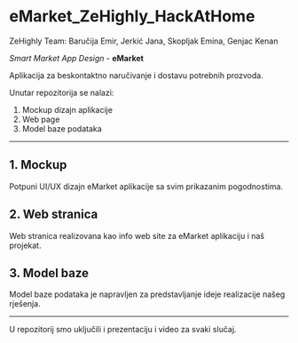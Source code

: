 # eMarket_ZeHighly_HackAtHome

ZeHighly Team: Baručija Emir, Jerkić Jana, Skopljak Emina, Genjac Kenan

<i>Smart Market App Design</i> - <b>eMarket</b>

Aplikacija za beskontaktno naručivanje i dostavu potrebnih prozvoda.

Unutar repozitorija se nalazi:
  1. Mockup dizajn aplikacije
  2. Web page
  3. Model baze podataka
-----------
<b>1. Mockup</b>
- 
  Potpuni UI/UX dizajn eMarket aplikacije sa svim prikazanim pogodnostima.

<b>2. Web stranica</b>
-
  Web stranica realizovana kao info web site za eMarket aplikaciju i naš projekat.

<b>3. Model baze</b>
-
  Model baze podataka je napravljen za predstavljanje ideje realizacije našeg rješenja.

-----------
U repozitorij smo uključili i prezentaciju i video za svaki slučaj.

